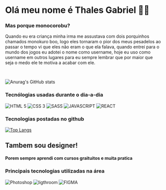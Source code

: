 # Olá meu nome é Thales Gabriel 👋🏿

### Mas porque monocorobu?

Quando eu era criança minha irma me assustava com dois porquinhos chamados monokuro boo, logo eles tornaram o pior dos meus pesadelos
ao passar o tempo vi que eles não eram o que ela falava, quando entrei para o mundo dos jogos eu adotei o nome como username, hoje eu
uso como username em outros lugares para eu sempre lembrar que por maior que seja o medo ele te motiva a acabar com ele.

<br>

![Anurag's GitHub stats](https://github-readme-stats.vercel.app/api?username=monocorobu&show_icons=true&theme=radical)

### Tecnólogias usadas durante o dia-a-dia

<div display="inline_block">
<img  align="center" alt="HTML 5" src="https://img.shields.io/badge/HTML5-E34F26?style=for-the-badge&logo=html5&logoColor=white" >
<img  align="center" alt="CSS 3" src="https://img.shields.io/badge/CSS3-1572B6?style=for-the-badge&logo=css3&logoColor=white" >
<img  align="center" alt="SASS" src="https://img.shields.io/badge/Sass-CC6699?style=for-the-badge&logo=sass&logoColor=white" >
<img  align="center" alt="JAVASCRIPT" src="https://img.shields.io/badge/JavaScript-F7DF1E?style=for-the-badge&logo=javascript&logoColor=black" >
<img  align="center" alt="REACT" src="https://img.shields.io/badge/React-20232A?style=for-the-badge&logo=react&logoColor=61DAFB" >


</div>

### Tecnologias postadas no github



[![Top Langs](https://github-readme-stats.vercel.app/api/top-langs/?username=monocorobu&layout=compact)](https://github.com/anuraghazra/github-readme-stats)


## Tambem sou designer!
#### Porem sempre aprendi com cursos graituitos e muita pratica

### Principais tecnologias utilizadas na área


<div display="inline_block">
<img  align="center" alt="Photoshop" src="https://img.shields.io/badge/Adobe%20Photoshop-31A8FF?style=for-the-badge&logo=Adobe%20Photoshop&logoColor=black" >
<img  align="center" alt="ligthroom" src="https://img.shields.io/badge/Adobe%20Lightroom-31A8FF?style=for-the-badge&logo=Adobe%20Lightroom&logoColor=white" >
<img  align="center" alt="FIGMA" src="https://img.shields.io/badge/Figma-F24E1E?style=for-the-badge&logo=figma&logoColor=white" >



</div>
